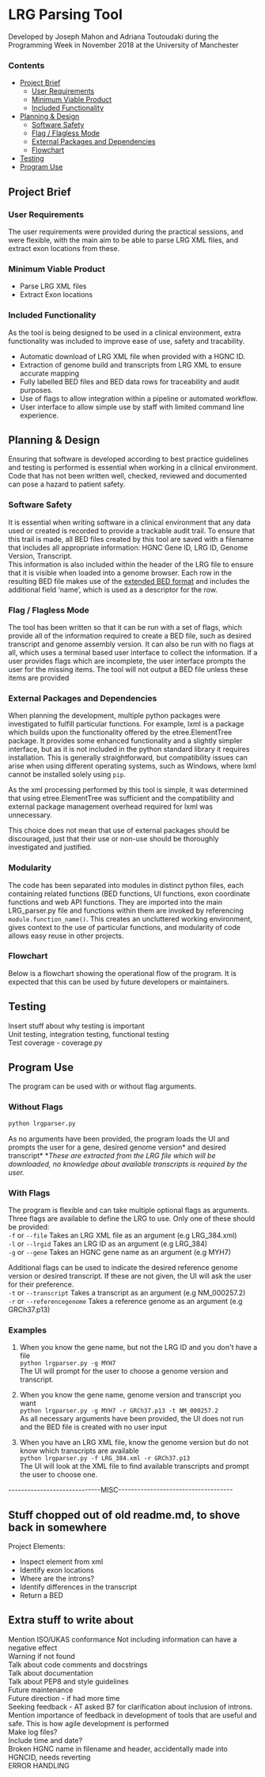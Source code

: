 # LRG Parsing Tool
Developed by Joseph Mahon and Adriana Toutoudaki during the Programming Week in November 2018 at the University of Manchester

### Contents

* [Project Brief](#project-brief)
	* [User Requirements](#user-requirements)
	* [Minimum Viable Product](#minimum-viable-product)
	* [Included Functionality](#included-functionality)
* [Planning &amp; Design](#planning--design)
	* [Software Safety](#software-safety)
	* [Flag / Flagless Mode](#flag--flagless-mode)
	* [External Packages and Dependencies](#external-packages-and-dependencies)
	* [Flowchart](#flowchart)
* [Testing](#testing)
* [Program Use](#program-use)

## Project Brief

### User Requirements
The user requirements were provided during the practical sessions, and were flexible, with the main aim to be able to parse LRG XML files, and extract exon locations from these. 

### Minimum Viable Product
- Parse LRG XML files
- Extract Exon locations

### Included Functionality
As the tool is being designed to be used in a clinical environment, extra functionality was included to improve ease of use, safety and tracability.
- Automatic download of LRG XML file when provided with a HGNC ID.
- Extraction of genome build and transcripts from LRG XML to ensure accurate mapping
- Fully labelled BED files and BED data rows for traceability and audit purposes.
- Use of flags to allow integration within a pipeline or automated workflow.
- User interface to allow simple use by staff with limited command line experience.
 


## Planning & Design
Ensuring that  software is developed according to best practice guidelines and testing is performed is essential when working in a clinical environment. Code that has not been written well, checked, reviewed and documented can pose a hazard to patient safety.

### Software Safety
It is essential when writing software in a clinical environment that any data used or created is recorded to provide a trackable audit trail. To ensure that this trail is made, all BED files created by this tool are saved with a filename that includes all appropriate information:
HGNC Gene ID, LRG ID, Genome Version, Transcript.  
This information is also included within the header of the LRG file to ensure that it is visible when loaded into a genome browser. Each row in the resulting BED file makes use of the [extended BED format](https://genome.ucsc.edu/FAQ/FAQformat.html) and includes the additional field ‘name’, which is used as a descriptor for the row.

### Flag / Flagless Mode
The tool has been written so that it can be run with a set of flags, which provide all of the information required to create a BED file, such as desired transcript and genome assembly version. It can also be run with no flags at all, which uses a terminal based user interface to collect the information. If a user provides flags which are incomplete, the user interface prompts the user for the missing items. The tool will not output a BED file unless these items are provided

### External Packages and Dependencies
When planning the development, multiple python packages were investigated to fulfill particular functions. For example, lxml is a package which builds upon the functionality offered by the etree.ElementTree package. It provides some enhanced functionality and a slightly simpler interface, but as it is not included in the python standard library it requires installation. This is generally straightforward, but compatibility issues can arise when using different operating systems, such as Windows, where lxml cannot be installed solely using `pip`.

As the xml processing performed by this tool is simple, it was determined that using etree.ElementTree was sufficient and the compatibility and external package management overhead required for lxml was unnecessary.

This choice does not mean that use of external packages should be discouraged, just that their use or non-use should be thoroughly investigated and justified.

### Modularity
The code has been separated into modules in distinct python files, each containing related functions (BED functions, UI functions, exon coordinate functions and web API functions. They are imported into the main LRG_parser.py file and functions within them are invoked by referencing `module.function_name()`.  This creates an uncluttered working environment, gives context to the use of particular functions, and modularity of code allows easy reuse in other projects.

### Flowchart
Below is a flowchart showing the operational flow of the program. It is expected that this can be used by future developers or maintainers.




## Testing
Insert stuff about why testing is important  
Unit testing, integration testing, functional testing  
Test coverage - coverage.py  

## Program Use
The program can be used with or without flag arguments.
### Without Flags
```python
python lrgparser.py
```
As no arguments have been provided, the program loads the UI and prompts the user for a gene, desired genome version\* and desired transcript\*
\**These are extracted from the LRG file which will be downloaded, no knowledge about available transcripts is required by the user.*

### With Flags
The program is flexible and can take multiple optional flags as arguments.
Three flags are available to define the LRG to use. Only one of these should be provided:  
`-f` or `--file` Takes an LRG XML file as an argument (e.g LRG_384.xml)  
`-l` or `--lrgid` Takes an LRG ID as an argument (e.g LRG_384)  
`-g` or `--gene` Takes an HGNC gene name as an argument (e.g MYH7)  

Additional flags can be used to indicate the desired reference genome version or desired transcript. If these are not given, the UI will ask the user for their preference.  
`-t` or `--transcript` Takes a transcript as an argument (e.g NM_000257.2)  
`-r` or `--referencegenome` Takes a reference genome as an argument (e.g GRCh37.p13)  

### Examples
1. When you know the gene name, but not the LRG ID and you don't have a file  
   `python lrgparser.py -g MYH7`  
   The UI will prompt for the user to choose a genome version and transcript.  

2. When you know the gene name, genome version and transcript you want  
   `python lrgparser.py -g MYH7 -r GRCh37.p13 -t NM_000257.2`  
   As all necessary arguments have been provided, the UI does not run and the BED file is created with no user input  

3. When you have an LRG XML file, know the genome version but do not know which transcripts are available  
   `python lrgparser.py -f LRG_384.xml -r GRCh37.p13`  
   The UI will look at the XML file to find available transcripts and prompt the user to choose one.  

-----------------------------MISC------------------------------------

## Stuff chopped out of old readme.md, to shove back in somewhere
Project Elements:
- Inspect element from xml
- Identify exon locations
- Where are the introns?
- Identify differences in the transcript
- Return a BED

## Extra stuff to write about
Mention ISO/UKAS conformance
Not including information can have a negative effect  
Warning if not found  
Talk about code comments and docstrings  
Talk about documentation  
Talk about PEP8 and style guidelines  
Future maintenance  
Future direction - if had more time  
Seeking feedback - AT asked B7 for clarification about inclusion of introns. Mention importance of feedback in development of tools that are useful and safe. This is how agile development is performed  
Make log files?  
Include time and date?  
Broken HGNC name in filename and header, accidentally made into HGNCID, needs reverting  
ERROR HANDLING  
